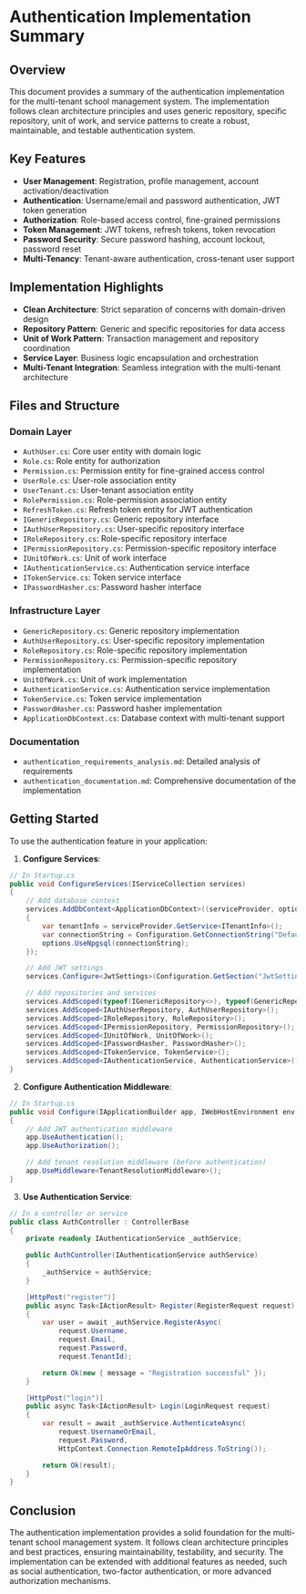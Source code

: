 # Authentication Implementation Summary

## Overview

This document provides a summary of the authentication implementation for the multi-tenant school management system. The implementation follows clean architecture principles and uses generic repository, specific repository, unit of work, and service patterns to create a robust, maintainable, and testable authentication system.

## Key Features

- **User Management**: Registration, profile management, account activation/deactivation
- **Authentication**: Username/email and password authentication, JWT token generation
- **Authorization**: Role-based access control, fine-grained permissions
- **Token Management**: JWT tokens, refresh tokens, token revocation
- **Password Security**: Secure password hashing, account lockout, password reset
- **Multi-Tenancy**: Tenant-aware authentication, cross-tenant user support

## Implementation Highlights

- **Clean Architecture**: Strict separation of concerns with domain-driven design
- **Repository Pattern**: Generic and specific repositories for data access
- **Unit of Work Pattern**: Transaction management and repository coordination
- **Service Layer**: Business logic encapsulation and orchestration
- **Multi-Tenant Integration**: Seamless integration with the multi-tenant architecture

## Files and Structure

### Domain Layer

- `AuthUser.cs`: Core user entity with domain logic
- `Role.cs`: Role entity for authorization
- `Permission.cs`: Permission entity for fine-grained access control
- `UserRole.cs`: User-role association entity
- `UserTenant.cs`: User-tenant association entity
- `RolePermission.cs`: Role-permission association entity
- `RefreshToken.cs`: Refresh token entity for JWT authentication
- `IGenericRepository.cs`: Generic repository interface
- `IAuthUserRepository.cs`: User-specific repository interface
- `IRoleRepository.cs`: Role-specific repository interface
- `IPermissionRepository.cs`: Permission-specific repository interface
- `IUnitOfWork.cs`: Unit of work interface
- `IAuthenticationService.cs`: Authentication service interface
- `ITokenService.cs`: Token service interface
- `IPasswordHasher.cs`: Password hasher interface

### Infrastructure Layer

- `GenericRepository.cs`: Generic repository implementation
- `AuthUserRepository.cs`: User-specific repository implementation
- `RoleRepository.cs`: Role-specific repository implementation
- `PermissionRepository.cs`: Permission-specific repository implementation
- `UnitOfWork.cs`: Unit of work implementation
- `AuthenticationService.cs`: Authentication service implementation
- `TokenService.cs`: Token service implementation
- `PasswordHasher.cs`: Password hasher implementation
- `ApplicationDbContext.cs`: Database context with multi-tenant support

### Documentation

- `authentication_requirements_analysis.md`: Detailed analysis of requirements
- `authentication_documentation.md`: Comprehensive documentation of the implementation

## Getting Started

To use the authentication feature in your application:

1. **Configure Services**:

```csharp
// In Startup.cs
public void ConfigureServices(IServiceCollection services)
{
    // Add database context
    services.AddDbContext<ApplicationDbContext>((serviceProvider, options) =>
    {
        var tenantInfo = serviceProvider.GetService<ITenantInfo>();
        var connectionString = Configuration.GetConnectionString("DefaultConnection");
        options.UseNpgsql(connectionString);
    });

    // Add JWT settings
    services.Configure<JwtSettings>(Configuration.GetSection("JwtSettings"));

    // Add repositories and services
    services.AddScoped(typeof(IGenericRepository<>), typeof(GenericRepository<>));
    services.AddScoped<IAuthUserRepository, AuthUserRepository>();
    services.AddScoped<IRoleRepository, RoleRepository>();
    services.AddScoped<IPermissionRepository, PermissionRepository>();
    services.AddScoped<IUnitOfWork, UnitOfWork>();
    services.AddScoped<IPasswordHasher, PasswordHasher>();
    services.AddScoped<ITokenService, TokenService>();
    services.AddScoped<IAuthenticationService, AuthenticationService>();
}
```

2. **Configure Authentication Middleware**:

```csharp
// In Startup.cs
public void Configure(IApplicationBuilder app, IWebHostEnvironment env)
{
    // Add JWT authentication middleware
    app.UseAuthentication();
    app.UseAuthorization();

    // Add tenant resolution middleware (before authentication)
    app.UseMiddleware<TenantResolutionMiddleware>();
}
```

3. **Use Authentication Service**:

```csharp
// In a controller or service
public class AuthController : ControllerBase
{
    private readonly IAuthenticationService _authService;

    public AuthController(IAuthenticationService authService)
    {
        _authService = authService;
    }

    [HttpPost("register")]
    public async Task<IActionResult> Register(RegisterRequest request)
    {
        var user = await _authService.RegisterAsync(
            request.Username,
            request.Email,
            request.Password,
            request.TenantId);

        return Ok(new { message = "Registration successful" });
    }

    [HttpPost("login")]
    public async Task<IActionResult> Login(LoginRequest request)
    {
        var result = await _authService.AuthenticateAsync(
            request.UsernameOrEmail,
            request.Password,
            HttpContext.Connection.RemoteIpAddress.ToString());

        return Ok(result);
    }
}
```

## Conclusion

The authentication implementation provides a solid foundation for the multi-tenant school management system. It follows clean architecture principles and best practices, ensuring maintainability, testability, and security. The implementation can be extended with additional features as needed, such as social authentication, two-factor authentication, or more advanced authorization mechanisms.
